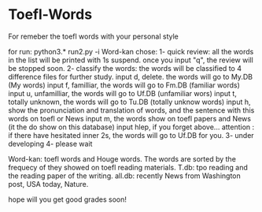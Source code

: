 # Toefl-Words
For remeber the toefl words with your personal style

for run:
python3.* run2.py -i Word-kan
chose:
1- quick review: all the words in the list will be printed with 1s suspend. once you input "q", the review will be stopped soon.
2- classify the words: the words will be classified to 4 difference files for further study.
                       input d, delete. the words will go to My.DB (My words)
                       input f, familliar, the words will go to Fm.DB (familiar words)
                       input u, unfamilliar, the words will go to Uf.DB (unfamiliar wors)
                       input t, totally unknown, the words will go to Tu.DB (totally unknow words)
                       input h, show the pronunciation and translation of words, and the sentence with this words on toefl or News
                       input m, the words show on toefl papers and News (it the do show on this database)
                       input hlep, if you forget above...
                       attention : if there have hesitated inner 2s, the words will go to Uf.DB for you.
3- under developing
4- please wait


Word-kan: toefl words and Houge words. The words are sorted by the frequecy of they showed on toefl reading materials.
T.db: tpo reading and the reading paper of the writing.
all.db: recently News from Washington post, USA today, Nature.

hope will you get good grades soon!
